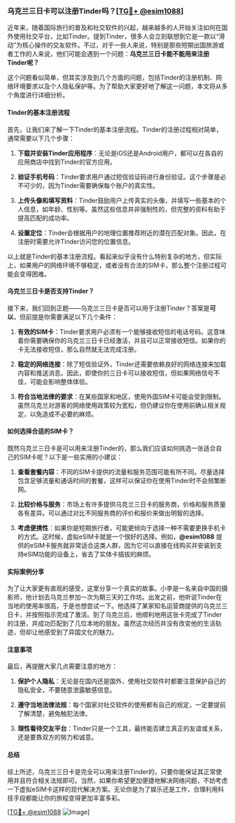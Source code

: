 ### 乌克兰三日卡可以注册Tinder吗？[[TG💪+ @esim1088](https://t.me/s/esim1088)]

近年来，随着国际旅行的普及和社交软件的兴起，越来越多的人开始关注如何在国外使用社交平台，比如Tinder。提到Tinder，很多人会立刻联想到它是一款以“滑动”为核心操作的交友软件。不过，对于一些人来说，特别是那些短期出国旅游或者工作的人来说，他们可能会遇到一个问题：**乌克兰三日卡能不能用来注册Tinder呢？**

这个问题看似简单，但其实涉及到几个方面的问题，包括Tinder的注册机制、网络环境要求以及个人隐私保护等。为了帮助大家更好地了解这一问题，本文将从多个角度进行详细分析。

#### Tinder的基本注册流程

首先，让我们来了解一下Tinder的基本注册流程。Tinder的注册过程相对简单，通常需要以下几个步骤：

1. **下载并安装Tinder应用程序**：无论是iOS还是Android用户，都可以在各自的应用商店中找到Tinder的官方应用。
   
2. **验证手机号码**：Tinder要求用户通过短信验证码进行身份验证。这个步骤是必不可少的，因为Tinder需要确保每个账户的真实性。

3. **上传头像和填写资料**：Tinder鼓励用户上传真实的头像，并填写一些基本的个人信息，如年龄、性别等。虽然这些信息并非强制性的，但完整的资料有助于提高匹配的成功率。

4. **设置定位**：Tinder会根据用户的地理位置推荐附近的潜在匹配对象。因此，在注册时需要允许Tinder访问您的位置信息。

以上就是Tinder的基本注册流程。看起来似乎没有什么特别复杂的地方，但实际上，如果用户的网络环境不够稳定，或者没有合法的SIM卡，那么整个注册过程可能会变得困难。

#### 乌克兰三日卡是否支持Tinder？

接下来，我们回到正题——乌克兰三日卡是否可以用于注册Tinder？答案是**可以**，但前提是你需要满足以下几个条件：

1. **有效的SIM卡**：Tinder要求用户必须有一个能够接收短信的电话号码。这意味着你需要确保你的乌克兰三日卡已经激活，并且可以正常接收短信。如果你的卡无法接收短信，那么自然就无法完成注册。

2. **稳定的网络连接**：除了短信验证外，Tinder还需要依赖良好的网络连接来加载内容和推送消息。因此，即使你的三日卡可以接收短信，但如果网络信号不佳，可能会影响整体体验。

3. **符合当地法律的要求**：在某些国家和地区，使用外国SIM卡可能会受到限制。虽然乌克兰对游客的网络使用政策较为宽松，但仍建议你在使用前确认相关规定，以免造成不必要的麻烦。

#### 如何选择合适的SIM卡？

既然乌克兰三日卡是可以用来注册Tinder的，那么我们应该如何挑选一张适合自己的SIM卡呢？以下是一些实用的小建议：

1. **查看套餐内容**：不同的SIM卡提供的流量和服务范围可能有所不同。尽量选择包含足够流量和通话时间的套餐，这样可以保证你在使用Tinder时不会频繁断网。

2. **比较价格与服务**：市场上有许多提供乌克兰三日卡的服务商，价格和服务质量各有差异。可以通过对比不同服务商的评价和报价来做出明智的选择。

3. **考虑便携性**：如果你是短期旅行者，可能更倾向于选择一种不需要更换手机卡的方式。这时候，虚拟eSIM卡就是一个很好的选择。例如，**@esim1088** 提供的eSIM卡服务就非常适合这类人群，因为它可以直接在线购买并安装到支持eSIM功能的设备上，省去了实体卡插拔的麻烦。

#### 实际案例分享

为了让大家更有直观的感受，这里分享一个真实的故事。小李是一名来自中国的摄影师，他计划去乌克兰参加一次为期三天的工作坊。出发之前，他听说Tinder在当地的使用率很高，于是也想尝试一下。他选择了某家知名运营商提供的乌克兰三日卡，并按照指示完成了激活。到了乌克兰后，他顺利地用这张卡完成了Tinder的注册，并成功匹配到了几位本地的朋友。虽然这次经历并没有改变他的生活轨迹，但却让他感受到了异国文化的魅力。

#### 注意事项

最后，再提醒大家几点需要注意的地方：

1. **保护个人隐私**：无论是在国内还是国外，使用社交软件时都要注意保护自己的隐私安全，不要随意泄露敏感信息。

2. **遵守当地法律法规**：每个国家对社交软件的使用都有自己的规定，一定要提前了解清楚，避免触犯法律。

3. **理性看待交友平台**：Tinder只是一个工具，最终能否建立真正的友谊或关系，还是要靠双方的努力和诚意。

#### 总结

综上所述，乌克兰三日卡是完全可以用来注册Tinder的，只要你能保证其正常使用并且符合相关法规即可。当然，如果你希望更加便捷地解决网络问题，不妨考虑一下虚拟eSIM卡这样的现代解决方案。无论你是为了娱乐还是工作，合理利用科技手段都能让你的旅程变得更加丰富多彩。

[[TG💪+ @esim1088](https://t.me/s/esim1088) ![Image](https://i.postimg.cc/4NQfJmqS/Snipaste-2025-05-13-00-14-12.png)]